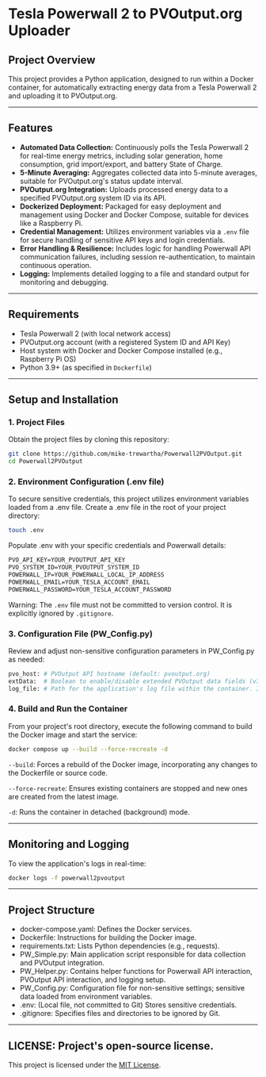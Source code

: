 # Tesla Powerwall 2 to PVOutput.org Uploader

## Project Overview

This project provides a Python application, designed to run within a Docker container, for automatically extracting energy data from a Tesla Powerwall 2 and uploading it to PVOutput.org.

---

## Features

* **Automated Data Collection:** Continuously polls the Tesla Powerwall 2 for real-time energy metrics, including solar generation, home consumption, grid import/export, and battery State of Charge.
* **5-Minute Averaging:** Aggregates collected data into 5-minute averages, suitable for PVOutput.org's status update interval.
* **PVOutput.org Integration:** Uploads processed energy data to a specified PVOutput.org system ID via its API.
* **Dockerized Deployment:** Packaged for easy deployment and management using Docker and Docker Compose, suitable for devices like a Raspberry Pi.
* **Credential Management:** Utilizes environment variables via a `.env` file for secure handling of sensitive API keys and login credentials.
* **Error Handling & Resilience:** Includes logic for handling Powerwall API communication failures, including session re-authentication, to maintain continuous operation.
* **Logging:** Implements detailed logging to a file and standard output for monitoring and debugging.

---

## Requirements

* Tesla Powerwall 2 (with local network access)
* PVOutput.org account (with a registered System ID and API Key)
* Host system with Docker and Docker Compose installed (e.g., Raspberry Pi OS)
* Python 3.9+ (as specified in `Dockerfile`)

---

## Setup and Installation

### 1. Project Files

Obtain the project files by cloning this repository:

```bash
git clone https://github.com/mike-trewartha/Powerwall2PVOutput.git
cd Powerwall2PVOutput
```

### 2. Environment Configuration (.env file)
To secure sensitive credentials, this project utilizes environment variables loaded from a .env file. Create a .env file in the root of your project directory:

```bash
touch .env
```
Populate .env with your specific credentials and Powerwall details:
```markdown
PVO_API_KEY=YOUR_PVOUTPUT_API_KEY
PVO_SYSTEM_ID=YOUR_PVOUTPUT_SYSTEM_ID
POWERWALL_IP=YOUR_POWERWALL_LOCAL_IP_ADDRESS
POWERWALL_EMAIL=YOUR_TESLA_ACCOUNT_EMAIL
POWERWALL_PASSWORD=YOUR_TESLA_ACCOUNT_PASSWORD
```
Warning: The `.env` file must not be committed to version control. It is explicitly ignored by `.gitignore`.

### 3. Configuration File (PW_Config.py)
Review and adjust non-sensitive configuration parameters in PW_Config.py as needed:
```python
pvo_host: # PVOutput API hostname (default: pvoutput.org)
extData:  # Boolean to enable/disable extended PVOutput data fields (v7-v12)
log_file: # Path for the application's log file within the container. If using a Docker volume for logs, ensure this path aligns with the volume mount (e.g., /app/logs/pvo.log).
```

### 4. Build and Run the Container
From your project's root directory, execute the following command to build the Docker image and start the service:

```bash
docker compose up --build --force-recreate -d
```
`--build`: Forces a rebuild of the Docker image, incorporating any changes to the Dockerfile or source code.

`--force-recreate`: Ensures existing containers are stopped and new ones are created from the latest image.

`-d`: Runs the container in detached (background) mode.

---

## Monitoring and Logging
To view the application's logs in real-time:
```bash
docker logs -f powerwall2pvoutput
```

---

## Project Structure
* docker-compose.yaml: Defines the Docker services.
* Dockerfile: Instructions for building the Docker image.
* requirements.txt: Lists Python dependencies (e.g., requests).
* PW_Simple.py: Main application script responsible for data collection and PVOutput integration.
* PW_Helper.py: Contains helper functions for Powerwall API interaction, PVOutput API interaction, and logging setup.
* PW_Config.py: Configuration file for non-sensitive settings; sensitive data loaded from environment variables.
* .env: (Local file, not committed to Git) Stores sensitive credentials.
* .gitignore: Specifies files and directories to be ignored by Git.

---

## LICENSE: Project's open-source license.
This project is licensed under the [MIT License](LICENSE).
